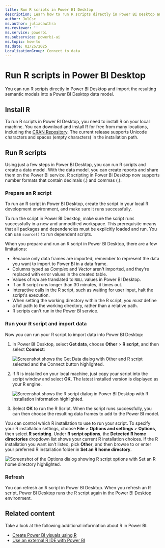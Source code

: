 ```yaml
---
title: Run R scripts in Power BI Desktop
description: Learn how to run R scripts directly in Power BI Desktop and import the resulting semantic models into a Power BI Desktop data model.
author: JulCsc
ms.author: juliacawthra
ms.reviewer: ''
ms.service: powerbi
ms.subservice: powerbi-ai
ms.topic: how-to
ms.date: 02/26/2025
LocalizationGroup: Connect to data
---
```

# Run R scripts in Power BI Desktop

You can run R scripts directly in Power BI Desktop and import the resulting semantic models into a Power BI Desktop data model.

## Install R

To run R scripts in Power BI Desktop, you need to install R on your local machine. You can download and install R for free from many locations, including the [CRAN Repository](https://cran.r-project.org/bin/windows/base/). The current release supports Unicode characters and spaces (empty characters) in the installation path.

## Run R scripts

Using just a few steps in Power BI Desktop, you can run R scripts and create a data model. With the data model, you can create reports and share them on the Power BI service. R scripting in Power BI Desktop now supports number formats that contain decimals (.) and commas (,).

### Prepare an R script

To run an R script in Power BI Desktop, create the script in your local R development environment, and make sure it runs successfully.

To run the script in Power BI Desktop, make sure the script runs successfully in a new and unmodified workspace. This prerequisite means that all packages and dependencies must be explicitly loaded and run. You can use `source()` to run dependent scripts.

When you prepare and run an R script in Power BI Desktop, there are a few limitations:

* Because only data frames are imported, remember to represent the data you want to import to Power BI in a data frame.
* Columns typed as *Complex* and *Vector* aren't imported, and they're replaced with error values in the created table.
* Values of `N/A` are translated to `NULL` values in Power BI Desktop.
* If an R script runs longer than 30 minutes, it times out.
* Interactive calls in the R script, such as waiting for user input, halt the script's execution.
* When setting the working directory within the R script, you *must* define a full path to the working directory, rather than a relative path.
* R scripts can't run in the Power BI service.

### Run your R script and import data

Now you can run your R script to import data into Power BI Desktop:

1. In Power BI Desktop, select **Get data**, choose **Other** > **R script**, and then select **Connect**:

    ![Screenshot shows the Get Data dialog with Other and R script selected and the Connect button highlighted.](media/desktop-r-scripts/r-scripts-1.png)

2. If R is installed on your local machine, just copy your script into the script window and select **OK**. The latest installed version is displayed as your R engine.

    ![Screenshot shows the R script dialog in Power BI Desktop with R installation information highlighted.](media/desktop-r-scripts/r-scripts-2.png)

3. Select **OK** to run the R Script. When the script runs successfully, you can then choose the resulting data frames to add to the Power BI model.

You can control which R installation to use to run your script. To specify your R installation settings, choose **File** > **Options and settings** > **Options**, then select **R scripting**. Under **R script options**, the **Detected R home directories** dropdown list shows your current R installation choices. If the R installation you want isn't listed, pick **Other**, and then browse to or enter your preferred R installation folder in **Set an R home directory**.

![Screenshot of the Options dialog showing R script options with Set an R home directory highlighted.](media/desktop-r-scripts/r-scripts-4.png)

### Refresh

You can refresh an R script in Power BI Desktop. When you refresh an R script, Power BI Desktop runs the R script again in the Power BI Desktop environment.

## Related content

Take a look at the following additional information about R in Power BI.

* [Create Power BI visuals using R](../create-reports/desktop-r-visuals.md)
* [Use an external R IDE with Power BI](desktop-r-ide.md)
